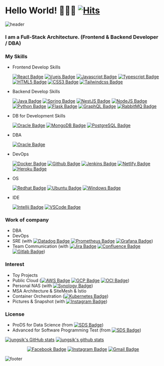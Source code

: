 # Hello World! 🙋🏻‍♂️ [![Hits](https://hits.seeyoufarm.com/api/count/incr/badge.svg?url=https%3A%2F%2Fgithub.com%2Fjungsikyeo%2Fhit-counter&count_bg=%2379C83D&title_bg=%23555555&icon=&icon_color=%23E7E7E7&title=hits&edge_flat=false)](https://hits.seeyoufarm.com)

![header](https://capsule-render.vercel.app/api?type=waving&color=auto&height=150&section=header&text=JungsikYeo&fontSize=80&animation=fadeIn)

### I am a Full-Stack Architecture. (Frontend & Backend Developer / DBA)

### My Skills
- Frontend Develop Skills
 
   [![React Badge](https://img.shields.io/badge/React-61DAFB?style=flat-square&logo=React&logoColor=black)](https://ko.reactjs.org/) [![Vuejs Badge](https://img.shields.io/badge/Vue.js-4FC08D?style=flat-square&logo=Vue.js&logoColor=white)](https://vuejs.org/) [![Javascript Badge](https://img.shields.io/badge/Javascript-F7DF1E?style=flat-square&logo=Javascript&logoColor=black)](https://ko.wikipedia.org/wiki/Javascript/) [![Typescript Badge](https://img.shields.io/badge/Typescript-3178C6?style=flat-square&logo=TypeScript&logoColor=white)](https://www.typescriptlang.org/) [![HTML5 Badge](https://img.shields.io/badge/HTML5-E34F26?style=flat-square&logo=HTML5&logoColor=white)](https://ko.wikipedia.org/wiki/HTML5) [![CSS3 Badge](https://img.shields.io/badge/CSS3-1572B6?style=flat-square&logo=CSS3&logoColor=white)](https://ko.wikipedia.org/wiki/CSS) [![Tailwindcss Badge](https://img.shields.io/badge/Tailwind%20CSS-38B2AC?style=flat-square&logo=Tailwind%20CSS&logoColor=white&link=https://tailwindcss.com/)](https://tailwindcss.com/)

- Backend Develop Skills

   [![Java Badge](https://img.shields.io/badge/Java-007396?style=flat-square&logo=Java&logoColor=white)](https://java.com/ko/) [![Spring Badge](https://img.shields.io/badge/Spring-6DB33F?style=flat-square&logo=Spring&logoColor=white)](https://spring.io/) [![NestJS Badge](https://img.shields.io/badge/NestJS-E0234E?style=flat-square&logo=NestJS&logoColor=white)](https://nestjs.com/) [![NodeJS Badge](https://img.shields.io/badge/NodeJS-339933?style=flat-square&logo=Node.JS&logoColor=white)](https://nodejs.org/) [![Python Badge](https://img.shields.io/badge/Python-3776AB?style=flat-square&logo=Python&logoColor=white)](https://www.python.org/) [![Flask Badge](https://img.shields.io/badge/Flask-000000?style=flat-square&logo=Flask&logoColor=white)](https://flask.palletsprojects.com/) [![GraphQL Badge](https://img.shields.io/badge/GraphQL-E10098?style=flat-square&logo=GraphQL&logoColor=white)](https://graphql.org/) [![RabbitMQ Badge](https://img.shields.io/badge/RabbitMQ-FF6600?style=flat-square&logo=RabbitMQ&logoColor=white)](https://rabbitmq.com/) 

- DB for Development Skills 

   [![Oracle Badge](https://img.shields.io/badge/Oracle-F80000?style=flat-square&logo=Oracle&logoColor=white)](https://www.oracle.com/) [![MongoDB Badge](https://img.shields.io/badge/MongoDB-47A248?style=flat-square&logo=MongoDB&logoColor=white)](https://www.mongodb.com/) [![PostgreSQL Badge](https://img.shields.io/badge/PostgreSQL-336791?style=flat-square&logo=PostgreSQL&logoColor=white)](https://www.postgresql.org/)

- DBA

   [![Oracle Badge](https://img.shields.io/badge/Oracle-F80000?style=flat-square&logo=Oracle&logoColor=white)](https://www.oracle.com/)

- DevOps

   [![Docker Badge](https://img.shields.io/badge/Docker-2496ED?style=flat-square&logo=Docker&logoColor=white)](https://docker.com) [![Github Badge](https://img.shields.io/badge/Github-181717?style=flat-square&logo=Github&logoColor=white)](https://github.com/) [![Jenkins Badge](https://img.shields.io/badge/Jenkins-D24939?style=flat-square&logo=Jenkins&logoColor=white)](https://www.jenkins.io/) [![Netlify Badge](https://img.shields.io/badge/Netlify-00C7B7?style=flat-square&logo=Netlify&logoColor=white)](https://www.netlify.com/) [![Heroku Badge](https://img.shields.io/badge/Heroku-430098?style=flat-square&logo=Heroku&logoColor=white)](https://www.heroku.com/) 

- OS

   [![Redhat Badge](https://img.shields.io/badge/Redhat-EE0000?style=flat-square&logo=Red%20hat&logoColor=white)](https://www.redhat.com/ko) [![Ubuntu Badge](https://img.shields.io/badge/Ubuntu-E95420?style=flat-square&logo=Ubuntu&logoColor=white)](https://ubuntu.com/) [![Windows Badge](https://img.shields.io/badge/Windows-0078D6?style=flat-square&logo=Windows&logoColor=white)](https://www.microsoft.com/ko-kr/windows)

- IDE
   
   [![Intellij Badge](https://img.shields.io/badge/IntelliJ%20IDEA-000000?style=flat-square&logo=IntelliJ%20IDEA&logoColor=white)](https://www.jetbrains.com/idea/) [![VSCode Badge](https://img.shields.io/badge/VSCode-007ACC?style=flat-square&logo=Visual%20Studio%20Code&logoColor=white)](https://code.visualstudio.com/)

### Work of company
- DBA
- DevOps
- SRE (with [![Datadog Badge](https://img.shields.io/badge/Datadog-632CA6?style=flat-square&logo=Datadog&logoColor=white)](https://grafana.com/) [![Prometheus Badge](https://img.shields.io/badge/Prometheus-E6522C?style=flat-square&logo=Prometheus&logoColor=white)](https://prometheus.io/) [![Grafana Badge](https://img.shields.io/badge/Grafana-F46800?style=flat-square&logo=Grafana&logoColor=white)](https://grafana.com/))
- Team Communication (with [![Jira Badge](https://img.shields.io/badge/Jira-0052CC?style=flat-square&logo=Jira&logoColor=white)](https://www.atlassian.com/software/jira) [![Confluence Badge](https://img.shields.io/badge/Confluence-172B4D?style=flat-square&logo=Confluence&logoColor=white)](https://www.atlassian.com/software/confluence) [![Gitlab Badge](https://img.shields.io/badge/Gitlab-FCA121?style=flat-square&logo=Gitlab&logoColor=black)](https://about.gitlab.com/))


### Interest
- Toy Projects
- Public Cloud ([![AWS Badge](https://img.shields.io/badge/AWS-232F3E?style=flat-square&logo=Amazon%20AWS&logoColor=white)](https://aws.amazon.com/ko/) [![GCP Badge](https://img.shields.io/badge/GCP-4285F4?style=flat-square&logo=Google%20Cloud&logoColor=white)](https://cloud.google.com/) [![OCI Badge](https://img.shields.io/badge/OCI-F80000?style=flat-square&logo=Oracle&logoColor=white)](https://www.oracle.com/kr/cloud/))
- Personal NAS (with [![Synology Badge](https://img.shields.io/badge/Synology-B5B5B6?style=flat-square&logo=Synology&logoColor=black)](https://www.oracle.com/kr/cloud/))
- MSA Architecture & SiteMesh & Istio
- Container Orchestration ([![Kubernetes Badge](https://img.shields.io/badge/Kubernetes-326CE5?style=flat-square&logo=Kubernetes&logoColor=white)](https://kubernetes.io))
- Pictures & Snapshot (with [![Instagram Badge](https://img.shields.io/badge/-Instagram-dd2a7b?style=flat-square&logo=instagram&logoColor=white&link=https://instagram.com/1985yjs/)](https://instagram.com/1985yjs/))

### License
- ProDS for Data Science (from [![SDS Badge](https://img.shields.io/badge/SamsungSDS-1428A0?style=flat-square&logo=Samsung&logoColor=white)](https://www.samsungsds.com/)) 
- Advanced for Software Programming Test (from [![SDS Badge](https://img.shields.io/badge/SamsungSDS-1428A0?style=flat-square&logo=Samsung&logoColor=white)](https://www.samsungsds.com/))

[![jungsik's GitHub stats](https://github-readme-stats.vercel.app/api?username=jungsikyeo&show_icons=true)](https://github.com/jungsikyeo/)
[![jungsik's github stats](https://github-readme-stats.vercel.app/api/top-langs/?username=jungsikyeo&show_icons=true&hide_border=true&title_color=004386&icon_color=004386&layout=compact)](https://github.com/jungsikyeo/)

<div align=center>
  
[![Facebook Badge](https://img.shields.io/badge/-Facebook-1877f2?style=flat-square&logo=facebook&logoColor=white)](https://www.facebook.com/jeongsik.yeo/) 
[![Instagram Badge](https://img.shields.io/badge/-Instagram-dd2a7b?style=flat-square&logo=instagram&logoColor=white&link=https://instagram.com/1985yjs/)](https://instagram.com/1985yjs/) 
[![Gmail Badge](https://img.shields.io/badge/-Gmail-d14836?style=flat-square&logo=Gmail&logoColor=white&link=mailto:saeminam@gmail.com)](mailto:saeminam@gmail.com)

</div>

![footer](https://capsule-render.vercel.app/api?type=waving&color=auto&height=150&section=footer)
